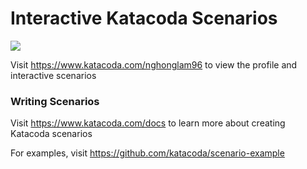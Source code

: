 # Interactive Katacoda Scenarios

[![](http://shields.katacoda.com/katacoda/nghonglam96/count.svg)](https://www.katacoda.com/nghonglam96 "Get your profile on Katacoda.com")

Visit https://www.katacoda.com/nghonglam96 to view the profile and interactive scenarios

### Writing Scenarios
Visit https://www.katacoda.com/docs to learn more about creating Katacoda scenarios

For examples, visit https://github.com/katacoda/scenario-example
